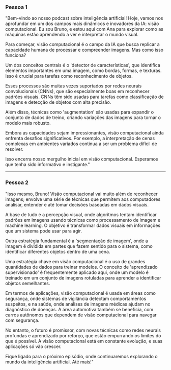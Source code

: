 ### Pessoa 1

"Bem-vindo ao nosso podcast sobre inteligência artificial! Hoje, vamos nos aprofundar em um dos campos mais dinâmicos e inovadores da IA: visão computacional. Eu sou Bruno, e estou aqui com Ana para explorar como as máquinas estão aprendendo a ver e interpretar o mundo visual.

Para começar, visão computacional é o campo da IA que busca replicar a capacidade humana de processar e compreender imagens. Mas como isso funciona?

Um dos conceitos centrais é o 'detector de características', que identifica elementos importantes em uma imagem, como bordas, formas, e texturas. Isso é crucial para tarefas como reconhecimento de objetos.

Esses processos são muitas vezes suportados por redes neurais convolucionais (CNNs), que são especialmente boas em reconhecer padrões visuais. CNNs têm sido usadas para tarefas como classificação de imagens e detecção de objetos com alta precisão.

Além disso, técnicas como 'augmentation' são usadas para expandir o conjunto de dados de treino, criando variações das imagens para tornar o modelo mais robusto.

Embora as capacidades sejam impressionantes, visão computacional ainda enfrenta desafios significativos. Por exemplo, a interpretação de cenas complexas em ambientes variados continua a ser um problema difícil de resolver.

Isso encerra nosso mergulho inicial em visão computacional. Esperamos que tenha sido informativo e instigante."

---

### Pessoa 2

"Isso mesmo, Bruno! Visão computacional vai muito além de reconhecer imagens; envolve uma série de técnicas que permitem aos computadores analisar, entender e até tomar decisões baseadas em dados visuais.

A base de tudo é a percepção visual, onde algoritmos tentam identificar padrões em imagens usando técnicas como processamento de imagem e machine learning. O objetivo é transformar dados visuais em informações que um sistema pode usar para agir.

Outra estratégia fundamental é a 'segmentação de imagem', onde a imagem é dividida em partes que fazem sentido para o sistema, como identificar diferentes objetos dentro de uma cena.

Uma estratégia chave em visão computacional é o uso de grandes quantidades de dados para treinar modelos. O conceito de 'aprendizado supervisionado' é frequentemente aplicado aqui, onde um modelo é treinado em um conjunto de imagens rotuladas para aprender a identificar objetos semelhantes.

Em termos de aplicações, visão computacional é usada em áreas como segurança, onde sistemas de vigilância detectam comportamentos suspeitos, e na saúde, onde análises de imagens médicas ajudam no diagnóstico de doenças. A área automotiva também se beneficia, com carros autônomos que dependem de visão computacional para navegar com segurança.

No entanto, o futuro é promissor, com novas técnicas como redes neurais profundas e aprendizado por reforço, que estão empurrando os limites do que é possível. A visão computacional está em constante evolução, e suas aplicações só vão crescer.

Fique ligado para o próximo episódio, onde continuaremos explorando o mundo da inteligência artificial. Até mais!"